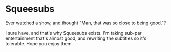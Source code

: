 Squeesubs
=========

Ever watched a show, and thought "Man, that was so close to being good."?

I sure have, and that's why Squeesubs exists. I'm taking sub-par entertainment that's almost good, and rewriting the subtitles so it's tolerable.
Hope you enjoy them.
